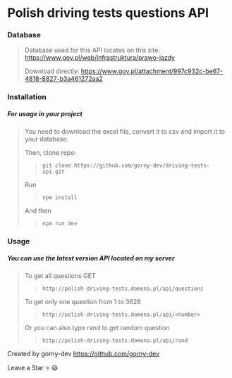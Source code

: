 # Polish driving tests questions API
### Database
> Database used for this API locates on this site:
> https://www.gov.pl/web/infrastruktura/prawo-jazdy
>
> Download directly:
> https://www.gov.pl/attachment/997c932c-be67-4818-8827-b3a461272aa2

### Installation
##### For usage in your project
> You need to download the excel file, convert it to csv and import it to your database.
>
> Then, clone repo:
> > `git clone https://github.com/gorny-dev/driving-tests-api.git` 
>
> Run 
> > `npm install`
>
> And then
> > `npm run dev`

### Usage
##### You can use the latest version API located on my server
> To get all questions GET
> > `http://polish-driving-tests.domena.pl/api/questions`
>
> To get only one question from 1 to 3628
> > `http://polish-driving-tests.domena.pl/api/<number>`
>
> Or you can also type rand to get random question 
> > `http://polish-driving-tests.domena.pl/api/rand`


Created by gorny-dev 
https://github.com/gorny-dev

Leave a Star :star: :smiley:
